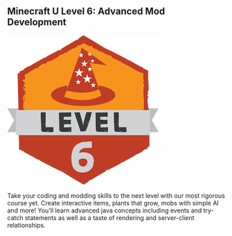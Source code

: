 ## Minecraft U Level 6: Advanced Mod Development

![](level6.png)

Take your coding and modding skills to the next level with our most rigorous course yet. Create interactive items, plants that grow, mobs with simple AI and more! You'll learn advanced java concepts including events and try-catch statements as well as a taste of rendering and server-client relationships.

